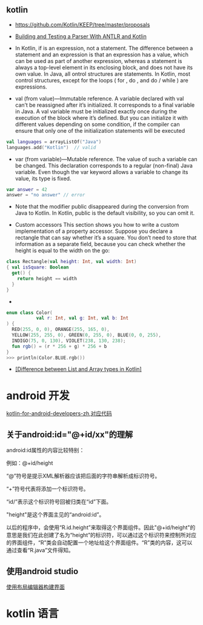 

## kotlin
- https://github.com/Kotlin/KEEP/tree/master/proposals
- [Building and Testing a Parser With ANTLR and Kotlin](https://dzone.com/articles/building-and-testing-a-parser-with-antlr-and-kotli-1)

- In Kotlin, if is an expression, not a statement. The difference between a statement and an expression is that an expression has a value, which can be used as part of another expression, whereas a statement is always a top-level element in its enclosing block, and does not have its own value. In Java, all  ontrol structures are statements. In Kotlin, most control structures, except for the loops ( for , do , and do / while ) are expressions.

- val (from value)—Immutable reference. A variable declared with val can’t be reassigned after it’s initialized. It corresponds to a final variable in Java. A val variable must be initialized exactly once during the execution of the block where it’s defined. But you can initialize it with different values depending on some condition, if the compiler can ensure that only one of the initialization statements will be executed

```kotlin
val languages = arrayListOf("Java")
languages.add("Kotlin")  // valid
```

- var (from variable)—Mutable reference. The value of such a variable can be changed. This declaration corresponds to a regular (non-final) Java variable. Even though the var keyword allows a variable to change its value, its type is fixed.

```kotlin
var answer = 42
answer = "no answer" // error
```

- Note that the modifier public disappeared during the conversion from Java to Kotlin. In Kotlin, public is the default visibility, so you can omit it.

- Custom accessors This section shows you how to write a custom implementation of a property accessor. Suppose you declare a rectangle that can say whether it’s a square. You don’t need to store that information as a separate field, because you can check whether the height is equal to the width on the go:
```kotlin
class Rectangle(val height: Int, val width: Int)
{ val isSquare: Boolean
  get() {
    return height == width
  }
}
```
- 
```kotlin
enum class Color(
           val r: Int, val g: Int, val b: Int
) {
  RED(255, 0, 0), ORANGE(255, 165, 0),
  YELLOW(255, 255, 0), GREEN(0, 255, 0), BLUE(0, 0, 255),
  INDIGO(75, 0, 130), VIOLET(238, 130, 238);
  fun rgb() = (r * 256 + g) * 256 + b
}
>>> println(Color.BLUE.rgb())
```

- [[Difference between List and Array types in Kotlin]](https://stackoverflow.com/questions/36262305/difference-between-list-and-array-types-in-kotlin)


# android 开发

[kotlin-for-android-developers-zh](https://legacy.gitbook.com/book/wangjiegulu/kotlin-for-android-developers-zh/details),[对应代码](https://github.com/antoniolg/Kotlin-for-Android-Developers)


##  关于android:id="@+id/xx"的理解

android:id属性的内容比较特别：

例如：@+id/height

“@”符号是提示XML解析器应该把后面的字符串解析成标识符号。

“+”符号代表将添加一个标识符号。

“id/”表示这个标识符号回被归类在“id”下面。

"height"是这个界面主见的“android:id”。

以后的程序中，会使用“R.id.height”来取得这个界面组件。因此"@+id/height"的意思是我们在此创建了名为“height”的标识符，可以通过这个标识符来控制所对应的界面组件，“R”类会自动配置一个地址给这个界面组件。“R”类的内容，这可以通过查看“R.java”文件得知。

## 使用android studio

[使用布局编辑器构建界面](https://developer.android.google.cn/studio/write/layout-editor.html)


# kotlin 语言

